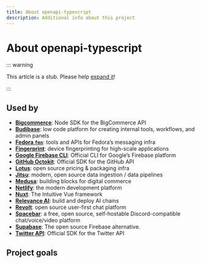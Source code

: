 ```yaml
---
title: About openapi-typescript
description: Additional info about this project
---
```


<script setup>
  import { VPTeamMembers } from 'vitepress/theme';
  import contributors from '../data/contributors.json';
</script>

# About openapi-typescript

::: warning

This article is a stub. Please help [expand it](https://github.com/drwpow/openapi-typescript/tree/main/docs/zh/)!

:::

## Used by

- [**Bigcommerce**](https://github.com/bigcommerce/bigcommerce-api-node): Node SDK for the BigCommerce API
- [**Budibase**](https://github.com/Budibase/budibase): low code platform for creating internal tools, workflows, and admin panels
- [**Fedora `fmn`**](https://github.com/fedora-infra/fmn): tools and APIs for Fedora’s messaging infra
- [**Fingerprint**](https://github.com/fingerprintjs/fingerprintjs-pro-server-api-node-sdk): device fingerprinting for high-scale applications
- [**Google Firebase CLI**](https://github.com/firebase/firebase-tools): Official CLI for Google’s Firebase platform
- [**GitHub Octokit**](https://github.com/octokit): Official SDK for the GitHub API
- [**Lotus**](https://github.com/uselotus/lotus): open source pricing & packaging infra
- [**Jitsu**](https://github.com/jitsucom/jitsu): modern, open source data ingestion / data pipelines
- [**Medusa**](https://github.com/medusajs/medusa): building blocks for digital commerce
- [**Netlify**](https://netlify.com): the modern development platform
- [**Nuxt**](https://github.com/unjs/nitro): The Intuitive Vue framework
- [**Relevance AI**](https://github.com/RelevanceAI/relevance-js-sdk): build and deploy AI chains
- [**Revolt**](https://github.com/revoltchat/api): open source user-first chat platform
- [**Spacebar**](https://github.com/spacebarchat): a free, open source, self-hostable Discord-compatible chat/voice/video platform
- [**Supabase**](https://github.com/supabase/supabase): The open source Firebase alternative.
- [**Twitter API**](https://github.com/twitterdev/twitter-api-typescript-sdk): Official SDK for the Twitter API

## Project goals
